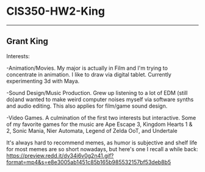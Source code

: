 # CIS350-HW2-King

----------------------------
Grant King
----------------------------


Interests:

-Animation/Movies. My major is actually in Film and I'm trying to concentrate in animation. I like to draw via digital tablet. Currently experimenting 3d with Maya.

-Sound Design/Music Production. Grew up listening to a lot of EDM (still do)and wanted to make weird computer noises myself via software synths and audio editing. This also applies for film/game sound design.

-Video Games. A culmination of the first two interests but interactive. Some of my favorite games for the music are Ape Escape 3, Kingdom Hearts 1 & 2, Sonic Mania, Nier Automata, Legend of Zelda OoT, and Undertale

It's always hard to recommend memes, as humor is subjective and shelf life for most memes are so short nowadays, but here's one I recall a while back: https://preview.redd.it/dv34i6v0g2n41.gif?format=mp4&s=e8e3005ab1451c85b165b985532157bf53deb8b5

